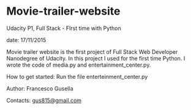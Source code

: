 # Movie-trailer-website
Udacity P1, Full Stack - FIrst time with Python

date: 17/11/2015

Movie trailer website is the first project of Full Stack Web Developer Nanodegree of Udacity. In this project I used for the first time Python. I wrote the code of media.py and  entertainment_center.py.

How to get started:
Run the file enterteinment_center.py

Author: Francesco Gusella

Contacts: gus815@gmail.com
